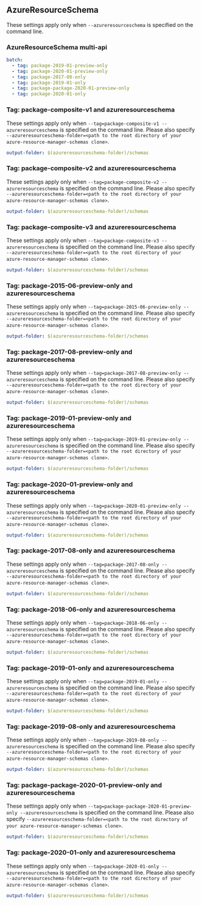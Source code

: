 ## AzureResourceSchema

These settings apply only when `--azureresourceschema` is specified on the command line.

### AzureResourceSchema multi-api

``` yaml $(azureresourceschema) && $(multiapi)
batch:
  - tag: package-2019-01-preview-only
  - tag: package-2020-01-preview-only
  - tag: package-2017-08-only
  - tag: package-2019-01-only
  - tag: package-package-2020-01-preview-only
  - tag: package-2020-01-only
```

### Tag: package-composite-v1 and azureresourceschema

These settings apply only when `--tag=package-composite-v1 --azureresourceschema` is specified on the command line.
Please also specify `--azureresourceschema-folder=<path to the root directory of your azure-resource-manager-schemas clone>`.

``` yaml $(tag) == 'package-composite-v1' && $(azureresourceschema)
output-folder: $(azureresourceschema-folder)/schemas
```

### Tag: package-composite-v2 and azureresourceschema

These settings apply only when `--tag=package-composite-v2 --azureresourceschema` is specified on the command line.
Please also specify `--azureresourceschema-folder=<path to the root directory of your azure-resource-manager-schemas clone>`.

``` yaml $(tag) == 'package-composite-v2' && $(azureresourceschema)
output-folder: $(azureresourceschema-folder)/schemas
```

### Tag: package-composite-v3 and azureresourceschema

These settings apply only when `--tag=package-composite-v3 --azureresourceschema` is specified on the command line.
Please also specify `--azureresourceschema-folder=<path to the root directory of your azure-resource-manager-schemas clone>`.

``` yaml $(tag) == 'package-composite-v3' && $(azureresourceschema)
output-folder: $(azureresourceschema-folder)/schemas
```

### Tag: package-2015-06-preview-only and azureresourceschema

These settings apply only when `--tag=package-2015-06-preview-only --azureresourceschema` is specified on the command line.
Please also specify `--azureresourceschema-folder=<path to the root directory of your azure-resource-manager-schemas clone>`.

``` yaml $(tag) == 'package-2015-06-preview-only' && $(azureresourceschema)
output-folder: $(azureresourceschema-folder)/schemas
```

### Tag: package-2017-08-preview-only and azureresourceschema

These settings apply only when `--tag=package-2017-08-preview-only --azureresourceschema` is specified on the command line.
Please also specify `--azureresourceschema-folder=<path to the root directory of your azure-resource-manager-schemas clone>`.

``` yaml $(tag) == 'package-2017-08-preview-only' && $(azureresourceschema)
output-folder: $(azureresourceschema-folder)/schemas
```

### Tag: package-2019-01-preview-only and azureresourceschema

These settings apply only when `--tag=package-2019-01-preview-only --azureresourceschema` is specified on the command line.
Please also specify `--azureresourceschema-folder=<path to the root directory of your azure-resource-manager-schemas clone>`.

``` yaml $(tag) == 'package-2019-01-preview-only' && $(azureresourceschema)
output-folder: $(azureresourceschema-folder)/schemas
```

### Tag: package-2020-01-preview-only and azureresourceschema

These settings apply only when `--tag=package-2020-01-preview-only --azureresourceschema` is specified on the command line.
Please also specify `--azureresourceschema-folder=<path to the root directory of your azure-resource-manager-schemas clone>`.

``` yaml $(tag) == 'package-2020-01-preview-only' && $(azureresourceschema)
output-folder: $(azureresourceschema-folder)/schemas
```

### Tag: package-2017-08-only and azureresourceschema

These settings apply only when `--tag=package-2017-08-only --azureresourceschema` is specified on the command line.
Please also specify `--azureresourceschema-folder=<path to the root directory of your azure-resource-manager-schemas clone>`.

``` yaml $(tag) == 'package-2017-08-only' && $(azureresourceschema)
output-folder: $(azureresourceschema-folder)/schemas
```

### Tag: package-2018-06-only and azureresourceschema

These settings apply only when `--tag=package-2018-06-only --azureresourceschema` is specified on the command line.
Please also specify `--azureresourceschema-folder=<path to the root directory of your azure-resource-manager-schemas clone>`.

``` yaml $(tag) == 'package-2018-06-only' && $(azureresourceschema)
output-folder: $(azureresourceschema-folder)/schemas
```

### Tag: package-2019-01-only and azureresourceschema

These settings apply only when `--tag=package-2019-01-only --azureresourceschema` is specified on the command line.
Please also specify `--azureresourceschema-folder=<path to the root directory of your azure-resource-manager-schemas clone>`.

``` yaml $(tag) == 'package-2019-01-only' && $(azureresourceschema)
output-folder: $(azureresourceschema-folder)/schemas
```

### Tag: package-2019-08-only and azureresourceschema

These settings apply only when `--tag=package-2019-08-only --azureresourceschema` is specified on the command line.
Please also specify `--azureresourceschema-folder=<path to the root directory of your azure-resource-manager-schemas clone>`.

``` yaml $(tag) == 'package-2019-08-only' && $(azureresourceschema)
output-folder: $(azureresourceschema-folder)/schemas
```

### Tag: package-package-2020-01-preview-only and azureresourceschema

These settings apply only when `--tag=package-package-2020-01-preview-only --azureresourceschema` is specified on the command line.
Please also specify `--azureresourceschema-folder=<path to the root directory of your azure-resource-manager-schemas clone>`.

``` yaml $(tag) == 'package-package-2020-01-preview-only' && $(azureresourceschema)
output-folder: $(azureresourceschema-folder)/schemas
```

### Tag: package-2020-01-only and azureresourceschema

These settings apply only when `--tag=package-2020-01-only --azureresourceschema` is specified on the command line.
Please also specify `--azureresourceschema-folder=<path to the root directory of your azure-resource-manager-schemas clone>`.

``` yaml $(tag) == 'package-2020-01-only' && $(azureresourceschema)
output-folder: $(azureresourceschema-folder)/schemas
```

